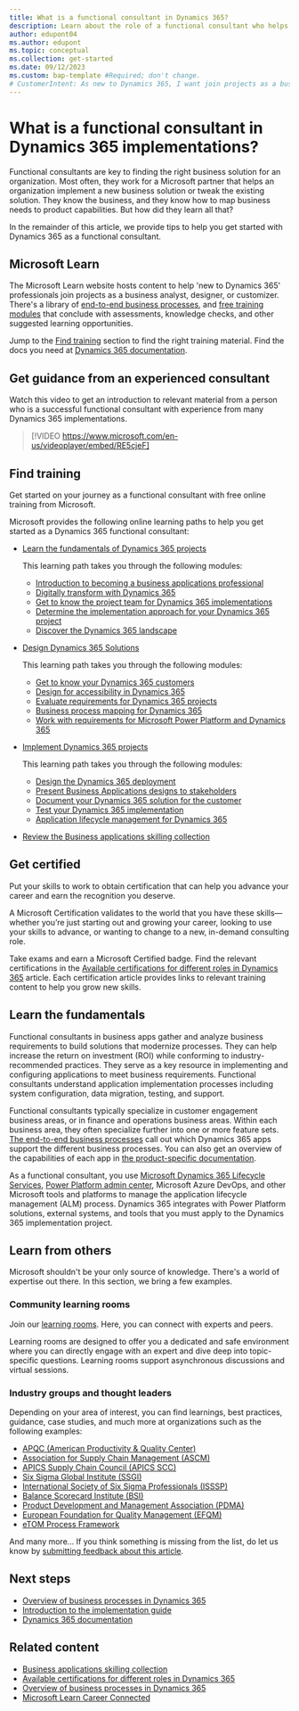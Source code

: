 ```yaml
---
title: What is a functional consultant in Dynamics 365?
description: Learn about the role of a functional consultant who helps organizations implement customer-specific solutions that include Dynamics 365.
author: edupont04
ms.author: edupont
ms.topic: conceptual
ms.collection: get-started
ms.date: 09/12/2023
ms.custom: bap-template #Required; don't change.
# CustomerIntent: As new to Dynamics 365, I want join projects as a business analyst, designer, or customizer, so that I build a career.
---
```


# What is a functional consultant in Dynamics 365 implementations?

Functional consultants are key to finding the right business solution for an organization. Most often, they work for a Microsoft partner that helps an organization implement a new business solution or tweak the existing solution. They know the business, and they know how to map business needs to product capabilities. But how did they learn all that?

In the remainder of this article, we provide tips to help you get started with Dynamics 365 as a functional consultant.  

## Microsoft Learn

The Microsoft Learn website hosts content to help 'new to Dynamics 365' professionals join projects as a business analyst, designer, or customizer. There's a library of [end-to-end business processes](../business-processes/about.md), and [free training modules](/training/browse/?products=dynamics-365&roles=functional-consultant&resource_type=learning%20path) that conclude with assessments, knowledge checks, and other suggested learning opportunities.  

Jump to the [Find training](#find-training) section to find the right training material. Find the docs you need at [Dynamics 365 documentation](/dynamics365/).  

## Get guidance from an experienced consultant

Watch this video to get an introduction to relevant material from a person who is a successful functional consultant with experience from many Dynamics 365 implementations.

> [!VIDEO https://www.microsoft.com/en-us/videoplayer/embed/RE5cjeF]

## Find training

Get started on your journey as a functional consultant with free online training from Microsoft.  

Microsoft provides the following online learning paths to help you get started as a Dynamics 365 functional consultant:  

- [Learn the fundamentals of Dynamics 365 projects](/training/paths/learn-fundamentals-dynamics-365-projects)  

  This learning path takes you through the following modules:

  - [Introduction to becoming a business applications professional](/training/modules/introduction-business-applications-professional/)  
  - [Digitally transform with Dynamics 365](/training/modules/digitally-transform-with-dynamics-365/)  
  - [Get to know the project team for Dynamics 365 implementations](/training/modules/project-team-dynamics-365-implementation/)  
  - [Determine the implementation approach for your Dynamics 365 project](/training/modules/determine-implementation-approach-dynamics-365/)  
  - [Discover the Dynamics 365 landscape](/training/modules/discover-dynamics-365-landscape/)  
- [Design Dynamics 365 Solutions](/training/paths/design-dynamics-365-solutions/)  

  This learning path takes you through the following modules:

  - [Get to know your Dynamics 365 customers](/training/modules/get-know-dynamics-365-customers/)  
  - [Design for accessibility in Dynamics 365](/training/modules/design-accessibility-dynamics-365/)  
  - [Evaluate requirements for Dynamics 365 projects](/training/modules/evaluate-requirements-dynamics-365-projects/)  
  - [Business process mapping for Dynamics 365](/training/modules/business-process-mapping-dynamics-365/)  
  - [Work with requirements for Microsoft Power Platform and Dynamics 365](/training/modules/work-with-requirements/)  
- [Implement Dynamics 365 projects](/training/paths/implement-dynamics-365-projects/)  

  This learning path takes you through the following modules:

  - [Design the Dynamics 365 deployment](/training/modules/design-dynamics-365-deployment/)  
  - [Present Business Applications designs to stakeholders](/training/modules/present-business-applications-designs/)  
  - [Document your Dynamics 365 solution for the customer](/training/modules/document-dynamics-365-solution-customer/)  
  - [Test your Dynamics 365 implementation](/training/modules/test-dynamics-365-implementation/)  
  - [Application lifecycle management for Dynamics 365](/training/modules/application-lifecycle-management-dynamics-365/)  

- [Review the Business applications skilling collection](/users/clairenielsen-5564/collections/ee0kf50j226dpk)  

<!--  This collection provides an overview of training to help you get started with business apps.  -->

## Get certified

Put your skills to work to obtain certification that can help you advance your career and earn the recognition you deserve.  

A Microsoft Certification validates to the world that you have these skills—whether you’re just starting out and growing your career, looking to use your skills to advance, or wanting to change to a new, in-demand consulting role.

Take exams and earn a Microsoft Certified badge. Find the relevant certifications in the [Available certifications for different roles in Dynamics 365](certifications.md#functional-consultants) article. Each certification article provides links to relevant training content to help you grow new skills.  

## Learn the fundamentals

Functional consultants in business apps gather and analyze business requirements to build solutions that modernize processes. They can help increase the return on investment (ROI) while conforming to industry-recommended practices. They serve as a key resource in implementing and configuring applications to meet business requirements. Functional consultants understand application implementation processes including system configuration, data migration, testing, and support.

Functional consultants typically specialize in customer engagement business areas, or in finance and operations business areas. Within each business area, they often specialize further into one or more feature sets. [The end-to-end business processes](../business-processes/index.yml) call out which Dynamics 365 apps support the different business processes. You can also get an overview of the capabilities of each app in [the product-specific documentation](/dynamics365/).

As a functional consultant, you use [Microsoft Dynamics 365 Lifecycle Services](/dynamics365/fin-ops-core/dev-itpro/lifecycle-services/lcs), [Power Platform admin center](/power-platform/admin/about-ce-guide), Microsoft Azure DevOps, and other Microsoft tools and platforms to manage the application lifecycle management (ALM) process. Dynamics 365 integrates with Power Platform solutions, external systems, and tools that you must apply to the Dynamics 365 implementation project.

## Learn from others

Microsoft shouldn't be your only source of knowledge. There's a world of expertise out there. In this section, we bring a few examples.

### Community learning rooms
 
Join our [learning rooms](https://techcommunity.microsoft.com/t5/custom/page/page-id/learn?product=Business%252520Applications). Here, you can connect with experts and peers.  

Learning rooms are designed to offer you a dedicated and safe environment where you can directly engage with an expert and dive deep into topic-specific questions. Learning rooms support asynchronous discussions and virtual sessions.

### Industry groups and thought leaders

Depending on your area of interest, you can find learnings, best practices, guidance, case studies, and much more at organizations such as the following examples:

- [APQC (American Productivity & Quality Center)](https://www.apqc.org/process-frameworks)  
- [Association for Supply Chain Management (ASCM)](https://www.ascm.org/)  
- [APICS Supply Chain Council (APICS SCC)](https://www.apics.org/about/overview/about-apics-scc/page/4)  
- [Six Sigma Global Institute (SSGI)](https://www.6sigmacertificationonline.com/)  
- [International Society of Six Sigma Professionals (ISSSP)](https://isssp.org/)  
- [Balance Scorecard Institute (BSI)](https://balancedscorecard.org/)  
- [Product Development and Management Association (PDMA)](https://www.pdma.org/)  
- [European Foundation for Quality Management (EFQM)](https://efqm.org/)  
- [eTOM Process Framework](https://www.tmforum.org/oda/business/process-framework-etom/)  

And many more... If you think something is missing from the list, do let us know by [submitting feedback about this article](../../get-started/feedback.md#provide-feedback-about-the-documentation).  

## Next steps

- [Overview of business processes in Dynamics 365](../business-processes/overview.md)  
- [Introduction to the implementation guide](../implementation-guide/introduction.md)  
- [Dynamics 365 documentation](/dynamics365/)  

## Related content

- [Business applications skilling collection](/users/clairenielsen-5564/collections/ee0kf50j226dpk)  
- [Available certifications for different roles in Dynamics 365](certifications.md)  
- [Overview of business processes in Dynamics 365](../business-processes/index.yml)  
- [Microsoft Learn Career Connected](/training/career-paths/career-connected)  
